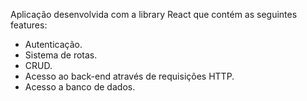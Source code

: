 Aplicação desenvolvida com a library React que contém as seguintes features:
- Autenticação.
- Sistema de rotas.
- CRUD.
- Acesso ao back-end através de requisições HTTP.
- Acesso a banco de dados.
